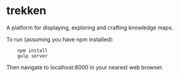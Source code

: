 # trekken
A platform for displaying, exploring and crafting knowledge maps.

To run (assuming you have npm installed):
```shell
    npm install
    gulp server
```

Then navigate to localhost:8000 in your nearest web browser.
